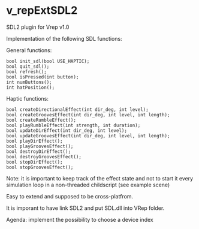 # v_repExtSDL2
SDL2 plugin for Vrep v1.0

Implementation of the following SDL functions:

General functions:

	bool init_sdl(bool USE_HAPTIC);
	bool quit_sdl();
	bool refresh();
	bool isPressed(int button);
	int numButtons();
	int hatPosition();

Haptic functions:

	bool createDirectionalEffect(int dir_deg, int level);
	bool createGroovesEffect(int dir_deg, int level, int length);
	bool createRumbleEffect();
	bool playRumbleEffect(int strength, int duration);
	bool updateDirEffect(int dir_deg, int level);
	bool updateGroovesEffect(int dir_deg, int level, int length);
	bool playDirEffect();
	bool playGroovesEffect();
	bool destroyDirEffect();
	bool destroyGroovesEffect();
	bool stopDirEffect();
	bool stopGroovesEffect();

Note: it is important to keep track of the effect state and not to start it every simulation loop in a non-threaded childscript (see example scene)
	
Easy to extend and supposed to be cross-platfrom.

It is imporant to have link SDL2 and put SDL.dll into VRep folder.

Agenda:
implement the possibility to choose a device index

